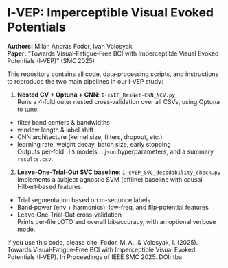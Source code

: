 # I‑VEP: Imperceptible Visual Evoked Potentials

**Authors:** Milán András Fodor, Ivan Volosyak  
**Paper:** “Towards Visual‑Fatigue‑Free BCI with Imperceptible Visual Evoked Potentials (I‑VEP)” (SMC 2025)

This repository contains all code, data‑processing scripts, and instructions to reproduce the two main pipelines in our I‑VEP study:

1. **Nested CV + Optuna + CNN**: `I-cVEP_ResNet-CNN_NCV.py`  
  Runs a 4‑fold outer nested cross‑validation over all CSVs, using Optuna to tune:
  - filter band centers & bandwidths
  - window length & label shift
  - CNN architecture (kernel size, filters, dropout, etc.)
  - learning rate, weight decay, batch size, early stopping  
  Outputs per‑fold `.h5` models, `.json` hyperparameters, and a summary `results.csv`.

2. **Leave‑One‑Trial‑Out SVC baseline**: `I-cVEP_SVC_decodability_check.py`
  Implements a subject‑agnostic SVM (offline) baseline with causal Hilbert‑based features:
  - Trial segmentation based on m-sequnce labels
  - Band‑power (env + harmonics), low‑freq, and flip‑potential features
  - Leave‑One‑Trial‑Out cross‑validation  
  Prints per‑file LOTO and overall bit‑accuracy, with an optional verbose mode.


If you use this code, please cite:
Fodor, M. A., & Volosyak, I. (2025).
Towards Visual‑Fatigue‑Free BCI with Imperceptible Visual Evoked Potentials (I‑VEP). In Proceedings of IEEE SMC 2025.
DOI: tba
